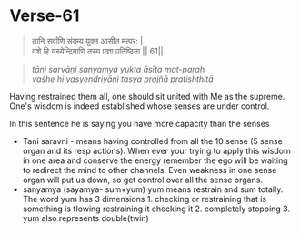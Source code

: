 # Verse-61

> तानि सर्वाणि संयम्य युक्त आसीत मत्पर: |  
वशे हि यस्येन्द्रियाणि तस्य प्रज्ञा प्रतिष्ठिता || 61||

> *tāni sarvāṇi sanyamya yukta āsīta mat-paraḥ  
vaśhe hi yasyendriyāṇi tasya prajñā pratiṣhṭhitā*

Having restrained them all, one should
sit united with Me as the supreme. One's wisdom is indeed
established whose senses are under control. 

In this sentence he is saying you have more capacity than the senses 
- Tani saravni - means having controlled from all the 10 sense (5 sense organ and its resp actions). When ever your trying to apply this wisdom in one area and conserve the energy remember the ego will be waiting to redirect the mind to other channels. Even weakness in one sense organ will put us down, so get control over all the sense organs.
- sanyamya (sayamya- sum+yum) yum means restrain and sum totally. The word yum has 3 dimensions 
		1. checking or restraining that is something is flowing restraining it checking it 
		2. completely stopping
		3. yum also represents double(twin)


<!--stackedit_data:
eyJoaXN0b3J5IjpbOTEzMTM0NDQyLDIwNDM0NTUwNTEsNTQ5OT
Y5Mjg3LC0xNjYyOTY5NSwtODA5MjYyOTgxLC0yMDE0OTM0NzA2
LDE0MzQ0MTIyODQsLTUzOTA4NjAwNF19
-->